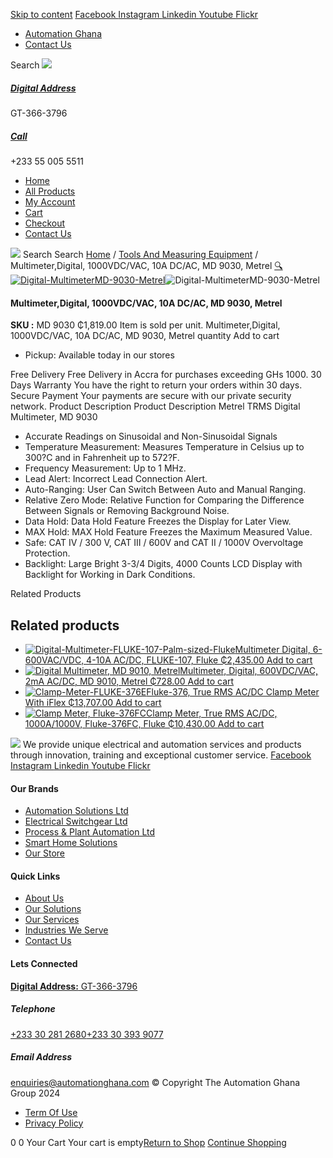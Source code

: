[Skip to content](https://store.automationghana.com/product/digital-multimetermd-9030-metrel/#content)
[ Facebook ](https://www.facebook.com/automationgh/) [ Instagram ](https://www.instagram.com/automationgh/) [ Linkedin ](https://www.linkedin.com/company/the-automation-ghana-limited/) [ Youtube ](https://www.youtube.com/channel/UCurrRDUSm5oIW39VXjn1u0w) [ Flickr ](https://www.flickr.com/photos/181794037@N07/)
  * [ Automation Ghana ](https://automationghana.com)
  * [ Contact Us ](https://store.automationghana.com/contact/)


Search
[ ![](https://store.automationghana.com/wp-content/uploads/2024/04/Website-TAGG-Logo-BLUE.png) ](https://store.automationghana.com/)
[ ](https://maps.app.goo.gl/m4xeaagWCNbLk4jM6)
#####  [ Digital Address ](https://maps.app.goo.gl/m4xeaagWCNbLk4jM6)
GT-366-3796 
[ ](tel:+233550055511)
#####  [ Call ](tel:+233550055511)
+233 55 005 5511 
  * [Home](https://store.automationghana.com/)
  * [All Products](https://store.automationghana.com/shop/)
  * [My Account](https://store.automationghana.com/my-account/)
  * [Cart](https://store.automationghana.com/cart/)
  * [Checkout](https://store.automationghana.com/checkout/)
  * [Contact Us](https://store.automationghana.com/contact/)


[![](https://store.automationghana.com/wp-content/uploads/2024/04/AutomationGhana_logo_white.png)](https://store.automationghana.com)
Search
Search
[Home](https://store.automationghana.com) / [Tools And Measuring Equipment](https://store.automationghana.com/product-category/tools-and-measuring-equipment/) / Multimeter,Digital, 1000VDC/VAC, 10A DC/AC, MD 9030, Metrel
[🔍](https://store.automationghana.com/product/digital-multimetermd-9030-metrel/)
[![Digital-MultimeterMD-9030-Metrel](https://store.automationghana.com/wp-content/uploads/2020/04/Digital-MultimeterMD-9030-Metrel.png)](https://store.automationghana.com/wp-content/uploads/2020/04/Digital-MultimeterMD-9030-Metrel.png)![Digital-MultimeterMD-9030-Metrel](https://store.automationghana.com/wp-content/uploads/2020/04/Digital-MultimeterMD-9030-Metrel.png)
####  Multimeter,Digital, 1000VDC/VAC, 10A DC/AC, MD 9030, Metrel 
**SKU :** MD 9030 
₵1,819.00
Item is sold per unit.
Multimeter,Digital, 1000VDC/VAC, 10A DC/AC, MD 9030, Metrel quantity
Add to cart
  * Pickup: Available today in our stores


Free Delivery 
Free Delivery in Accra for purchases exceeding GHs 1000. 
30 Days Warranty 
You have the right to return your orders within 30 days. 
Secure Payment 
Your payments are secure with our private security network. 
Product Description
Product Description
Metrel TRMS Digital Multimeter, MD 9030 
  * Accurate Readings on Sinusoidal and Non-Sinusoidal Signals
  * Temperature Measurement: Measures Temperature in Celsius up to 300?C and in Fahrenheit up to 572?F.
  * Frequency Measurement: Up to 1 MHz.
  * Lead Alert: Incorrect Lead Connection Alert.
  * Auto-Ranging: User Can Switch Between Auto and Manual Ranging.
  * Relative Zero Mode: Relative Function for Comparing the Difference Between Signals or Removing Background Noise.
  * Data Hold: Data Hold Feature Freezes the Display for Later View.
  * MAX Hold: MAX Hold Feature Freezes the Maximum Measured Value.
  * Safe: CAT IV / 300 V, CAT III / 600V and CAT II / 1000V Overvoltage Protection.
  * Backlight: Large Bright 3-3/4 Digits, 4000 Counts LCD Display with Backlight for Working in Dark Conditions.


Related Products 
## Related products
  * [![Digital-Multimeter-FLUKE-107-Palm-sized-Fluke](https://store.automationghana.com/wp-content/uploads/2020/04/Digital-Multimeter-FLUKE-107-Palm-sized-Fluke-300x300.png)Multimeter Digital, 6-600VAC/VDC, 4-10A AC/DC, FLUKE-107, Fluke ₵2,435.00 ](https://store.automationghana.com/product/digital-multimeter-fluke-107-fluke/)
[Add to cart](https://store.automationghana.com/product/digital-multimetermd-9030-metrel/?add-to-cart=2003)
  * [![Digital Multimeter, MD 9010, Metrel](https://store.automationghana.com/wp-content/uploads/2020/04/Digital-Multimeter-MD-9010-Metrel-300x300.png)Multimeter, Digital, 600VDC/VAC, 2mA AC/DC, MD 9010, Metrel ₵728.00 ](https://store.automationghana.com/product/digital-multimeter-md-9010-metrel/)
[Add to cart](https://store.automationghana.com/product/digital-multimetermd-9030-metrel/?add-to-cart=2000)
  * [![Clamp-Meter-FLUKE-376E](https://store.automationghana.com/wp-content/uploads/2020/04/Clamp-Meter-FLUKE-376E-Fluke-300x300.png)Fluke-376, True RMS AC/DC Clamp Meter With iFlex ₵13,707.00 ](https://store.automationghana.com/product/clamp-meter-fluke-376-e-fluke/)
[Add to cart](https://store.automationghana.com/product/digital-multimetermd-9030-metrel/?add-to-cart=1995)
  * [![Clamp Meter, Fluke-376FC](https://store.automationghana.com/wp-content/uploads/2020/04/Clamp-Meter-Fluke-376FC-Fluke-300x300.png)Clamp Meter, True RMS AC/DC, 1000A/1000V, Fluke-376FC, Fluke ₵10,430.00 ](https://store.automationghana.com/product/clamp-meter-fluke-376fc-fluke/)
[Add to cart](https://store.automationghana.com/product/digital-multimetermd-9030-metrel/?add-to-cart=1993)


![](https://store.automationghana.com/wp-content/uploads/2024/04/AutomationGhana_logo_white.png)
We provide unique electrical and automation services and products through innovation, training and exceptional customer service.
[ Facebook ](https://www.facebook.com/automationgh/) [ Instagram ](https://www.instagram.com/automationgh/) [ Linkedin ](https://www.linkedin.com/company/the-automation-ghana-limited/) [ Youtube ](https://www.youtube.com/channel/UCurrRDUSm5oIW39VXjn1u0w) [ Flickr ](https://www.flickr.com/photos/181794037@N07/)
#### Our Brands
  * [ Automation Solutions Ltd ](https://store.automationghana.com/product/digital-multimetermd-9030-metrel/)
  * [ Electrical Switchgear Ltd ](https://store.automationghana.com/product/digital-multimetermd-9030-metrel/)
  * [ Process & Plant Automation Ltd ](https://store.automationghana.com/product/digital-multimetermd-9030-metrel/)
  * [ Smart Home Solutions ](https://store.automationghana.com/product/digital-multimetermd-9030-metrel/)
  * [ Our Store ](https://store.automationghana.com/product/digital-multimetermd-9030-metrel/)


#### Quick Links
  * [ About Us ](https://store.automationghana.com/product/digital-multimetermd-9030-metrel/)
  * [ Our Solutions ](https://store.automationghana.com/product/digital-multimetermd-9030-metrel/)
  * [ Our Services ](https://store.automationghana.com/product/digital-multimetermd-9030-metrel/)
  * [ Industries We Serve ](https://store.automationghana.com/product/digital-multimetermd-9030-metrel/)
  * [ Contact Us ](https://store.automationghana.com/product/digital-multimetermd-9030-metrel/)


#### Lets Connected
[**Digital Address:** GT-366-3796](https://maps.app.goo.gl/m4xeaagWCNbLk4jM6)
#####  Telephone 
[ +233 30 281 2680](tel:+233302812680)[+233 30 393 9077](https://store.automationghana.com/product/digital-multimetermd-9030-metrel/+233303939077)
#####  Email Address 
enquiries@automationghana.com 
© Copyright The Automation Ghana Group 2024
  * [ Term Of Use ](https://store.automationghana.com/product/digital-multimetermd-9030-metrel/)
  * [ Privacy Policy ](https://store.automationghana.com/product/digital-multimetermd-9030-metrel/)


0
0
Your Cart
Your cart is empty[Return to Shop](https://store.automationghana.com/shop/)
[Continue Shopping](https://store.automationghana.com/product/digital-multimetermd-9030-metrel/)

